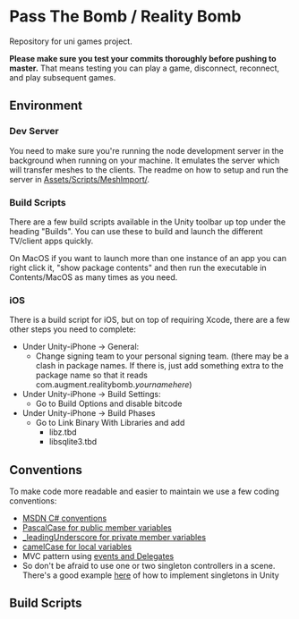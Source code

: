 # Pass The Bomb / Reality Bomb
Repository for uni games project.

**Please make sure you test your commits thoroughly before pushing to master.** That means testing you can play a game, disconnect, reconnect, and play subsequent games.

## Environment

### Dev Server
You need to make sure you're running the node development server in the background when running on your machine. It emulates the server which will transfer meshes to the clients. The readme on how to setup and run the server in [Assets/Scripts/MeshImport/](Assets/Scripts/MeshImport/readme.md).

### Build Scripts
There are a few build scripts available in the Unity toolbar up top under the heading "Builds". You can use these to build and launch the different TV/client apps quickly.

On MacOS if you want to launch more than one instance of an app you can right click it, "show package contents" and then run the executable in Contents/MacOS as many times as you need.

### iOS
There is a build script for iOS, but on top of requiring Xcode, there are a few other steps you need to complete:
  - Under Unity-iPhone -> General:
    - Change signing team to your personal signing team. (there may be a clash in package names. If there is, just add something extra to the package name so that it reads com.augment.realitybomb.*yournamehere*)
  - Under Unity-iPhone -> Build Settings:
    - Go to Build Options and disable bitcode
  - Under Unity-iPhone -> Build Phases
    - Go to Link Binary With Libraries and add
      - libz.tbd
      - libsqlite3.tbd

## Conventions
To make code more readable and easier to maintain we use a few coding conventions:

- [MSDN C# conventions](https://msdn.microsoft.com/en-us/library/ff926074.aspx)
- [PascalCase for public member variables](https://msdn.microsoft.com/en-us/library/ms229043(v=vs.100).aspx)
- [_leadingUnderscore for private member variables](http://softwareengineering.stackexchange.com/a/209533)
- [camelCase for local variables](https://msdn.microsoft.com/en-us/library/ms229043(v=vs.100).aspx)
- MVC pattern using [events and Delegates](https://msdn.microsoft.com/en-us/library/17sde2xt(v=vs.90).aspx)
- So don't be afraid to use one or two singleton controllers in a scene. There's a good example [here](http://gamedev.stackexchange.com/a/116010/25627) of how to implement singletons in Unity
## Build Scripts

